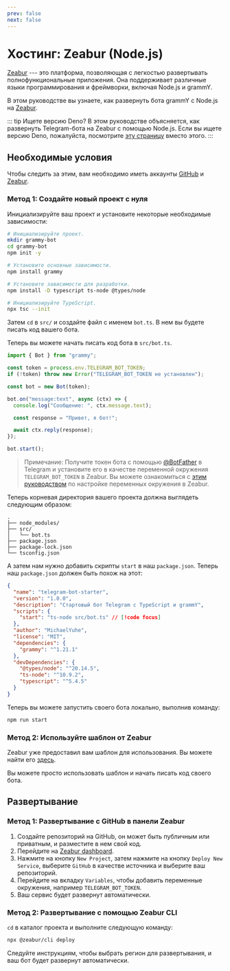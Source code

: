 ```yaml
---
prev: false
next: false
---
```


# Хостинг: Zeabur (Node.js)

[Zeabur](https://zeabur.com) --- это платформа, позволяющая с легкостью
развертывать полнофункциональные приложения. Она поддерживает различные языки
программирования и фреймворки, включая Node.js и grammY.

В этом руководстве вы узнаете, как развернуть бота grammY с Node.js на
[Zeabur](https://zeabur.com).

::: tip Ищете версию Deno? В этом руководстве объясняется, как развернуть
Telegram-бота на Zeabur с помощью Node.js. Если вы ищете версию Deno,
пожалуйста, посмотрите [эту страницу](./zeabur-deno) вместо этого. :::

## Необходимые условия

Чтобы следить за этим, вам необходимо иметь аккаунты
[GitHub](https://github.com) и [Zeabur](https://zeabur.com).

### Метод 1: Создайте новый проект с нуля

Инициализируйте ваш проект и установите некоторые необходимые зависимости:

```sh
# Инициализируйте проект.
mkdir grammy-bot
cd grammy-bot
npm init -y

# Установите основные зависимости.
npm install grammy

# Установите зависимости для разработки.
npm install -D typescript ts-node @types/node

# Инициализируйте TypeScript.
npx tsc --init
```

Затем `cd` в `src/` и создайте файл с именем `bot.ts`. В нем вы будете писать
код вашего бота.

Теперь вы можете начать писать код бота в `src/bot.ts`.

```ts
import { Bot } from "grammy";

const token = process.env.TELEGRAM_BOT_TOKEN;
if (!token) throw new Error("TELEGRAM_BOT_TOKEN не установлен");

const bot = new Bot(token);

bot.on("message:text", async (ctx) => {
  console.log("Сообщение: ", ctx.message.text);

  const response = "Привет, я бот!";

  await ctx.reply(response);
});

bot.start();
```

> Примечание: Получите токен бота с помощью [@BotFather](https://t.me/BotFather)
> в Telegram и установите его в качестве переменной окружения
> `TELEGRAM_BOT_TOKEN` в Zeabur. Вы можете ознакомиться с
> [этим руководством](https://zeabur.com/docs/en-US/deploy/variables) по
> настройке переменных окружения в Zeabur.

Теперь корневая директория вашего проекта должна выглядеть следующим образом:

```asciiart:no-line-numbers
.
├── node_modules/
├── src/
│   └── bot.ts
├── package.json
├── package-lock.json
└── tsconfig.json
```

А затем нам нужно добавить скрипты `start` в наш `package.json`. Теперь наш
`package.json` должен быть похож на этот:

```json
{
  "name": "telegram-bot-starter",
  "version": "1.0.0",
  "description": "Стартовый бот Telegram с TypeScript и grammY",
  "scripts": {
    "start": "ts-node src/bot.ts" // [!code focus]
  },
  "author": "MichaelYuhe",
  "license": "MIT",
  "dependencies": {
    "grammy": "^1.21.1"
  },
  "devDependencies": {
    "@types/node": "^20.14.5",
    "ts-node": "^10.9.2",
    "typescript": "^5.4.5"
  }
}
```

Теперь вы можете запустить своего бота локально, выполнив команду:

```sh
npm run start
```

### Метод 2: Используйте шаблон от Zeabur

Zeabur уже предоставил вам шаблон для использования. Вы можете найти его
[здесь](https://github.com/zeabur/deno-telegram-bot-starter).

Вы можете просто использовать шаблон и начать писать код своего бота.

## Развертывание

### Метод 1: Развертывание с GitHub в панели Zeabur

1. Создайте репозиторий на GitHub, он может быть публичным или приватным, и
   разместите в нем свой код.
2. Перейдите на [Zeabur dashboard](https://dash.zeabur.com).
3. Нажмите на кнопку `New Project`, затем нажмите на кнопку
   `Deploy New Service`, выберите `GitHub` в качестве источника и выберите ваш
   репозиторий.
4. Перейдите на вкладку `Variables`, чтобы добавить переменные окружения,
   например `TELEGRAM_BOT_TOKEN`.
5. Ваш сервис будет развернут автоматически.

### Метод 2: Развертывание с помощью Zeabur CLI

`cd` в каталог проекта и выполните следующую команду:

```sh
npx @zeabur/cli deploy
```

Следуйте инструкциям, чтобы выбрать регион для развертывания, и ваш бот будет
развернут автоматически.
